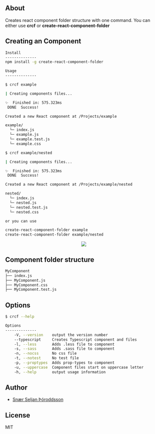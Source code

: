 ## About

Creates react component folder structure with one command. You can either use **crcf** or **create-react-component-folder**

## Creating an Component

```sh
Install
--------------
npm install -g create-react-component-folder
```

```sh
Usage
--------------

$ crcf example

| Creating components files...

✨  Finished in: 575.323ms
 DONE  Success!

Created a new React component at /Projects/example

example/
  └─ index.js
  └─ example.js
  └─ example.test.js
  └─ example.css

$ crcf example/nested

| Creating components files...

✨  Finished in: 575.323ms
 DONE  Success!

Created a new React component at /Projects/example/nested

nested/
  └─ index.js
  └─ nested.js
  └─ nested.test.js
  └─ nested.css

or you can use

create-react-component-folder example
create-react-component-folder example/nested  
```

<p align='center'>
<img src='https://github.com/snaerth/create-react-component-folder/blob/master/docs/screen.png?raw=true' />
</p>

## Component folder structure

```sh
MyComponent
├── index.js
├── MyComponent.js
├── MyComponent.css
├── MyComponent.test.js
```

## Options

```sh
$ crcf --help

Options
--------------
    -V, --version    output the version number
    --typescript     Creates Typescript component and files
    -l, --less       Adds .less file to component
    -s, --sass       Adds .sass file to component
    -n, --nocss      No css file
    -t, --notest     No test file
    -p, --proptypes  Adds prop-types to component
    -u, --uppercase  Component files start on uppercase letter
    -h, --help       output usage information
```

## Author

* [Snær Seljan Þóroddsson](https://github.com/snaerth)

## License

MIT
